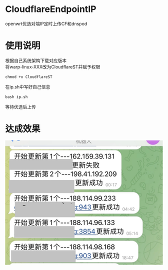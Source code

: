 # CloudflareEndpointIP
openwrt优选对端IP定时上传CF和dnspod
# 使用说明
根据自己系统架构下载对应版本  
将warp-linux-XXX改为CloudflareST并赋予权限  
```
chmod +x CloudflareST
```
在ip.sh中写好自己信息  
```
bash ip.sh
```
等待优选后上传

# 达成效果  
![image](demo/IMG.jpg) 
